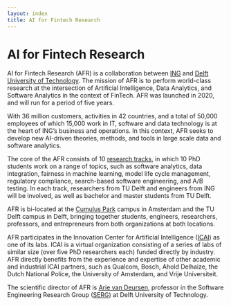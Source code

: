 ```yaml
---
layout: index
title: AI for Fintech Research
---
```


# AI for Fintech Research

AI for Fintech Research (AFR) is a collaboration between [ING] and [Delft University of Technology][tudelft]. The mission of AFR is to perform world-class research at the intersection of Artificial Intelligence, Data Analytics, and Software Analytics in the context of FinTech.
AFR was launched in 2020, and will run for a period of five years. 

With 36 million customers, activities in 42 countries, and a total of 50,000 employees of which 15,000 work in IT, software and data technology is at the heart of ING’s business and operations. In this context, AFR seeks to develop new AI-driven theories, methods, and tools in large scale data and software analytics.

The core of the AFR consists of 10 [research tracks](tracks.html), in which 10 PhD students work on a range of topics, such as software analytics, data integration, fairness in machine learning, model life cycle management, regulatory compliance, search-based software engineering, and A/B testing. In each track, researchers from TU Delft and engineers from ING will be involved, as well as bachelor and master students from TU Delft.

AFR is bi-located at the [Cumulus Park] campus in Amsterdam and the TU Delft campus in Delft, bringing together students, engineers, researchers, professors, and entrepreneurs from both organizations at both locations.

AFR participates in the Innovation Center for Artificial Intelligence ([ICAI]) as one of its labs. ICAI is a virtual organization consisting of a series of labs of similar size (over five PhD researchers each) funded directly by industry. AFR directly benefits from the experience and expertise of other academic and industrial ICAI partners, such as Qualcom, Bosch, Ahold Delhaize, the Dutch National Police, the University of Amsterdam, and Vrije Universiteit.

The scientific director of AFR is [Arie van Deursen][avandeursen], professor in the Software Engineering Research Group ([SERG]) at Delft University of Technology.

<!--
The steering committee of AFR consists of 
Rob Manders (Chief Information Officer, ING Bank Netherlands),
Gorkem Koseoglu (Chief Analytics Officer, ING)
John Schmitz (dean [EEMCS] faculty TU Delft), and
Arie van Deursen (scientific director AFR).
-->

[icai]: https://icai.ai/
[tudelft]: https://tudelft.nl
[cumulus park]: https://cumuluspark.nl
[ing]: https://ing.com
[avandeursen]: https://avandeursen.com
[serg]: https://se.ewi.tudelft.nl
[eemcs]: https://www.tudelft.nl/en/eemcs/
